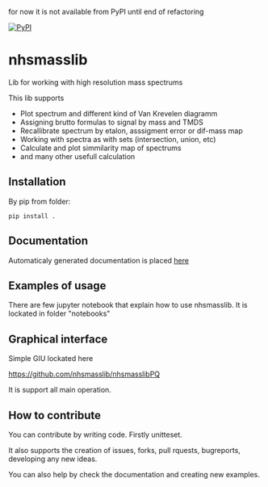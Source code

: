 for now it is not available from PyPI until end of refactoring
 
[![PyPI](https://img.shields.io/pypi/v/nhsmasslib)](https://pypi.org/project/nhsmasslib/)

# nhsmasslib

Lib for working with high resolution mass spectrums

This lib supports

- Plot spectrum and different kind of Van Krevelen diagramm
- Assigning brutto formulas to signal by mass and TMDS
- Recallibrate spectrum by etalon, asssigment error or dif-mass map
- Working with spectra as with sets (intersection, union, etc)
- Calculate and plot simmilarity map of spectrums
- and many other usefull calculation

## Installation

By pip from folder:

```console
pip install .
```

## Documentation

Automaticaly generated documentation is placed [here](https://nhsmasslib.github.io/docs/index.html)

## Examples of usage

There are few jupyter notebook that explain how to use nhsmasslib. It is lockated in folder "notebooks"

## Graphical interface

Simple GIU lockated here

https://github.com/nhsmasslib/nhsmasslibPQ

It is support all main operation.

## How to contribute

You can contribute by writing code. Firstly unitteset.

It also supports the creation of issues, forks, pull rquests, bugreports, developing any new ideas.

You can also help by check the documentation and creating new examples.